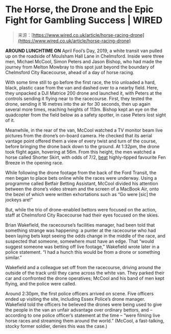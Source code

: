 <!--yml
category: 未分类
date: 2024-05-27 15:02:49
-->

# The Horse, the Drone and the Epic Fight for Gambling Success | WIRED

> 来源：[https://www.wired.co.uk/article/horse-racing-drone](https://www.wired.co.uk/article/horse-racing-drone)

**AROUND LUNCHTIME ON** April Fool’s Day, 2019, a white transit van pulled up on the roadside of Moulsham Hall Lane in Chelmsford. Inside were three men, Michael McCool, Simon Peters and Jason Bishop, who had made the journey from Melton Mowbray to this spot just beyond the boundary of Chelmsford City Racecourse, ahead of a day of horse racing.

With some time still to go before the first race, the trio unloaded a hard, black, plastic case from the van and dashed over to a nearby field. Here, they unpacked a DJI Matrice 200 drone and launched it, with Peters at the controls sending it flying near to the racecourse. First, they tested the drone, sending it 16 metres into the air for 30 seconds, then up again several more times, reaching heights of 113m. Bishop kept an eye on the quadcopter from the field below as a safety spotter, in case Peters lost sight of it.

Meanwhile, in the rear of the van, McCool watched a TV monitor beam live pictures from the drone’s on-board camera. He checked that its aerial vantage point offered them a view of every twist and turn of the course, before bringing the drone back down to the ground. At 1:32pm, the drone took flight again, hovering at 56m. From this height, the men watched a horse called Shorter Skirt, with odds of 7/2, [beat](https://www.sportinglife.com/racing/results/2019-04-01/chelmsford-city/518929/bet-toteplacepot-at-totesportcom-fillies-novice-stakes) highly-tipped favourite Fen Breeze in the opening race.

While following the drone footage from the back of the Ford Transit, the men began to place bets online while the races were underway. Using a programme called Betfair Betting Assistant, McCool divided his attention between the drone’s video stream and the screen of a MacBook Air, onto the bezel of which were written exhortations such as “Go were [sic] the jockeys are!”

But, while the trio of drone-enabled bettors were focused on the action, staff at Chelmsford City Racecourse had their eyes focused on the skies.

Brian Wakefield, the racecourse’s facilities manager, had been told that something strange was happening: a punter at the racecourse who had been laying bets kept seeing the odds change in the middle of the race, and suspected that someone, somewhere must have an edge. That “would suggest someone was betting off live footage,” Wakefield wrote later in a police statement. “I had a hunch this would be from a drone or something similar.”

Wakefield and a colleague set off from the racecourse, driving around the outside of the track until they came across the white van. They parked their car and confronted the drone operatives; McCool and his band of men kept flying, and the police were called.

Around 2:30pm, the first police officers arrived on scene. Five officers ended up visiting the site, including Essex Police’s drone manager. Wakefield told the officers he believed the drones were being used to give the people in the van an unfair advantage over ordinary bettors, and – according to one police officer’s statement at the time – “were filming live horse races and streaming them around the world.” (McCool, a fast-talking, stocky former soldier, denies this was the case.)